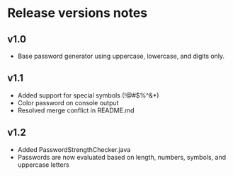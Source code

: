 # Release versions notes

## v1.0
- Base password generator using uppercase, lowercase, and digits only.

## v1.1
- Added support for special symbols (!@#$%^&*)
- Color password on console output 
- Resolved merge conflict in README.md

  
## v1.2
- Added PasswordStrengthChecker.java
- Passwords are now evaluated based on length, numbers, symbols, and uppercase letters
